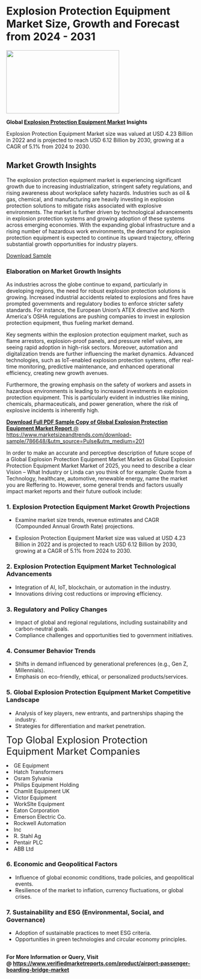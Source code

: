 <H1>Explosion Protection Equipment Market Size, Growth and Forecast from 2024 - 2031</H1><img class="aligncenter size-medium wp-image-584254" src="https://thirdeyenews.in/wp-content/uploads/2024/09/Global-Market-Research-300x168.jpeg" alt="" width="300" height="168" /><p><strong>Global&nbsp;<a href="https://www.marketsizeandtrends.com/download-sample/786648/&amp;utm_source=Pulse&amp;utm_medium=201">Explosion Protection Equipment Market</a> Insights</strong></p><p>Explosion Protection Equipment Market size was valued at USD 4.23 Billion in 2022 and is projected to reach USD 6.12 Billion by 2030, growing at a CAGR of 5.1% from 2024 to 2030.</p><p><h2>Market Growth Insights</h2> <p>The explosion protection equipment market is experiencing significant growth due to increasing industrialization, stringent safety regulations, and rising awareness about workplace safety hazards. Industries such as oil & gas, chemical, and manufacturing are heavily investing in explosion protection solutions to mitigate risks associated with explosive environments. The market is further driven by technological advancements in explosion protection systems and growing adoption of these systems across emerging economies. With the expanding global infrastructure and a rising number of hazardous work environments, the demand for explosion protection equipment is expected to continue its upward trajectory, offering substantial growth opportunities for industry players.</p> <p><a href="download-sample-link">Download Sample</a></p> <h3>Elaboration on Market Growth Insights</h3> <p>As industries across the globe continue to expand, particularly in developing regions, the need for robust explosion protection solutions is growing. Increased industrial accidents related to explosions and fires have prompted governments and regulatory bodies to enforce stricter safety standards. For instance, the European Union’s ATEX directive and North America's OSHA regulations are pushing companies to invest in explosion protection equipment, thus fueling market demand.</p> <p>Key segments within the explosion protection equipment market, such as flame arrestors, explosion-proof panels, and pressure relief valves, are seeing rapid adoption in high-risk sectors. Moreover, automation and digitalization trends are further influencing the market dynamics. Advanced technologies, such as IoT-enabled explosion protection systems, offer real-time monitoring, predictive maintenance, and enhanced operational efficiency, creating new growth avenues.</p> <p>Furthermore, the growing emphasis on the safety of workers and assets in hazardous environments is leading to increased investments in explosion protection equipment. This is particularly evident in industries like mining, chemicals, pharmaceuticals, and power generation, where the risk of explosive incidents is inherently high.</p> <p><a href="get-more-info-link"></p><p><span class=""><strong>Download Full PDF Sample Copy of Global Explosion Protection Equipment Market Report</strong> @ <a href="https://www.marketsizeandtrends.com/download-sample/786648/&amp;utm_source=Pulse&amp;utm_medium=201" target="_blank">https://www.marketsizeandtrends.com/download-sample/786648/&amp;utm_source=Pulse&amp;utm_medium=201</a></span></p><p>In order to make an accurate and perceptive description of future scope of a Global&nbsp;Explosion Protection Equipment Market Market as Global&nbsp;Explosion Protection Equipment Market Market of 2025, you need to describe a clear Vision &ndash; What Industry or Linda can you think of for example: Quote from a Technology, healthcare, automotive, renewable energy, name the market you are Reffering to. However, some general trends and factors usually impact market reports and their future outlook include:</p><h3>1.&nbsp;<strong>Explosion Protection Equipment Market Growth Projections</strong></h3><ul><li>Examine market size trends, revenue estimates and CAGR (Compounded Annual Growth Rate) projections.</li><li><p>Explosion Protection Equipment Market size was valued at USD 4.23 Billion in 2022 and is projected to reach USD 6.12 Billion by 2030, growing at a CAGR of 5.1% from 2024 to 2030.</p></li></ul><h3>2.&nbsp;<strong>Explosion Protection Equipment Market Technological Advancements</strong></h3><ul><li>Integration of AI, IoT, blockchain, or automation in the industry.</li><li>Innovations driving cost reductions or improving efficiency.</li></ul><h3>3.&nbsp;<strong>Regulatory and Policy Changes</strong></h3><ul><li>Impact of global and regional regulations, including sustainability and carbon-neutral goals.</li><li>Compliance challenges and opportunities tied to government initiatives.</li></ul><h3>4.&nbsp;<strong>Consumer Behavior Trends</strong></h3><ul><li>Shifts in demand influenced by generational preferences (e.g., Gen Z, Millennials).</li><li>Emphasis on eco-friendly, ethical, or personalized products/services.</li></ul><h3>5.&nbsp;<strong>Global Explosion Protection Equipment Market Competitive Landscape</strong></h3><ul><li>Analysis of key players, new entrants, and partnerships shaping the industry.</li><li>Strategies for differentiation and market penetration.</li></ul><p data-pm-slice="1 1 []"><span style="color: inherit; font-family: inherit; font-size: 25px;">Top Global Explosion Protection Equipment Market Companies</span></p><div class="" data-test-id=""><p><li>GE Equipment</li><li> Hatch Transformers</li><li> Osram Sylvania</li><li> Philips Equipment Holding</li><li> Chamlit Equipment UK</li><li> Victor Equipment</li><li> WorkSIte Equipment</li><li> Eaton Corporation</li><li> Emerson Electric Co.</li><li> Rockwell Automation</li><li> Inc</li><li> R. Stahl Ag</li><li> Pentair PLC</li><li> ABB Ltd</li></p></div><h3>6.&nbsp;<strong>Economic and Geopolitical Factors</strong></h3><ul><li>Influence of global economic conditions, trade policies, and geopolitical events.</li><li>Resilience of the market to inflation, currency fluctuations, or global crises.</li></ul><h3>7.&nbsp;<strong>Sustainability and ESG (Environmental, Social, and Governance)</strong></h3><ul><li>Adoption of sustainable practices to meet ESG criteria.</li><li>Opportunities in green technologies and circular economy principles.</li></ul><h2><strong style="font-size: 14px;">For More Information or Query, Visit @&nbsp;</strong><a style="background-color: #ffffff; font-size: 14px;" href="https://www.marketsizeandtrends.com/report/explosion-protection-equipment-market/" target="_blank">https://www.verifiedmarketreports.com/product/airport-passenger-boarding-bridge-market</a></h2>
